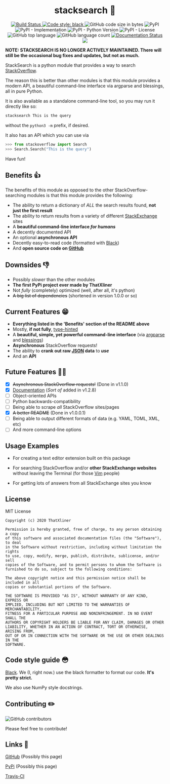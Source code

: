 <h1 align="center">stacksearch 🔎</h1>

<p align="center">
<a href="https://travis-ci.com/ThatXliner/stacksearch"> <img src="https://travis-ci.com/ThatXliner/stacksearch.svg?branch=Stable" alt="Build Status"> </a>
<a href="https://github.com/psf/black"> <img src="https://img.shields.io/badge/code%20style-black-000000.svg" alt="Code style: black"> </a>
<img src="https://img.shields.io/github/languages/code-size/ThatXliner/stacksearch" alt="GitHub code size in bytes">
<img src="https://img.shields.io/pypi/v/stacksearch" alt="PyPI">
<img src="https://img.shields.io/pypi/implementation/stacksearch" alt="PyPI - Implementation">
<img src="https://img.shields.io/pypi/pyversions/stacksearch" alt="PyPI - Python Version">
<img src="https://img.shields.io/pypi/l/stacksearch" alt="PyPI - License">
<img src="https://img.shields.io/github/languages/top/ThatXliner/stacksearch" alt="GitHub top language">
<img src="https://img.shields.io/github/languages/count/ThatXliner/stacksearch" alt="GitHub language count">
<a href="https://stacksearch.readthedocs.io/en/latest/?badge=latest"><img src="https://readthedocs.org/projects/stacksearch/badge/?version=latest" alt="Documentation Status"></a>
<a href="https://codecov.io/gh/ThatXliner/stacksearch"> <img src="https://codecov.io/gh/ThatXliner/stacksearch/branch/Stable/graph/badge.svg" /> </a>
</p>

**NOTE: STACKSEARCH IS NO LONGER ACTIVELY MAINTAINED. There will still be the occasional bug fixes and updates, but not as much.**


StackSearch is a python module that provides a way to search [StackOverflow](https://stackoverflow.com/).

The reason this is better than other modules is that this module provides a modern API, a beautiful command-line interface via argparse and blessings, all in pure Python.

It is also available as a standalone command-line tool, so you may run it directly like so:

```bash
stacksearch This is the query
```

without the `python3 -m` prefix, if desired.

It also has an API which you can use via

```python
>>> from stackoverflow import Search
>>> Search.Search("This is the query")
```

Have fun!

## Benefits 👍

The benefits of this module as opposed to the other StackOverflow-searching modules is that this module provides the following:

- The ability to return a dictionary of _ALL_ the search results found, **not just the first result**
- The ability to return results from a variety of different [StackExchange](https://stackexchange.com/) sites
- A **beautiful command-line interface _for humans_**
- A decently documented API
- An optional **asynchronous API**
- Decently easy-to-read code (formatted with [Black](https://github.com/psf/black))
- And **open source code on [GitHub](https://github.com/ThatXliner/stacksearch/tree/Stable)**

## Downsides 👎

- Possibly _slower_ than the other modules
- **The first PyPi project ever made by ThatXliner**
- Not _fully_ (completely) optimized (well, after all, it's python)
- ~~A big list of dependencies~~ (shortened in version 1.0.0 or so)

## Current Features 😁

- **Everything listed in the 'Benefits' section of the README above**
- Mostly, **if not fully**, [type-hinted](https://www.python.org/dev/peps/pep-0585/)
- A **beautiful, simple, yet powerful command-line interface** (via [argparse](https://docs.python.org/3/library/argparse.html) and [blessings](https://pypi.org/project/blessings/))
- **Asynchronous** StackOverflow requests!
- The ability to **crank out raw [JSON](https://www.json.org/json-en.html) data** to **_use_**
- And an **API**

## Future Features 🏃‍♂️

- [x] ~~Asynchronous StackOverflow requests!~~ (Done in v1.1.0)
- [x] [Documentation](https://stacksearch.readthedocs.io/en/latest/) (_Sort of_ added in v1.2.8)
- [ ] Object-oriented APIs
- [ ] Python backwards-compatibility
- [ ] Being able to scrape _all_ StackOverflow sites/pages
- [x] ~~A better README~~ (Done in v1.0.0.1)
- [ ] Being able to output different formats of data (e.g. YAML, TOML, XML, etc)
- [ ] And more command-line options

## Usage Examples

- For creating a text editor extension built on this package

- For searching StackOverflow and/or **other StackExchange websites** without leaving the Terminal (for those [Vim](https://www.vim.org/) people)

- For getting lots of answers from all StackExchange sites you know

## License

MIT License

```text
Copyright (c) 2020 ThatXliner

Permission is hereby granted, free of charge, to any person obtaining a copy
of this software and associated documentation files (the "Software"), to deal
in the Software without restriction, including without limitation the rights
to use, copy, modify, merge, publish, distribute, sublicense, and/or sell
copies of the Software, and to permit persons to whom the Software is
furnished to do so, subject to the following conditions:

The above copyright notice and this permission notice shall be included in all
copies or substantial portions of the Software.

THE SOFTWARE IS PROVIDED "AS IS", WITHOUT WARRANTY OF ANY KIND, EXPRESS OR
IMPLIED, INCLUDING BUT NOT LIMITED TO THE WARRANTIES OF MERCHANTABILITY,
FITNESS FOR A PARTICULAR PURPOSE AND NONINFRINGEMENT. IN NO EVENT SHALL THE
AUTHORS OR COPYRIGHT HOLDERS BE LIABLE FOR ANY CLAIM, DAMAGES OR OTHER
LIABILITY, WHETHER IN AN ACTION OF CONTRACT, TORT OR OTHERWISE, ARISING FROM,
OUT OF OR IN CONNECTION WITH THE SOFTWARE OR THE USE OR OTHER DEALINGS IN THE
SOFTWARE.
```

## Code style guide 😳

[Black](https://github.com/psf/black). We (I, right now.) use the black formatter to format our code. **It's pretty strict.**

We also use NumPy style docstrings.

## Contributing ✏️

![GitHub contributors](https://img.shields.io/github/contributors/ThatXliner/stacksearch)

Please feel free to contribute!

## Links 📎

[GitHub](https://github.com/ThatXliner/stacksearch/tree/Stable) (Possibly this page)

[PyPi](https://pypi.org/project/stacksearch/) (Possibly this page)

[Travis-CI](https://travis-ci.com/github/ThatXliner/stacksearch)
